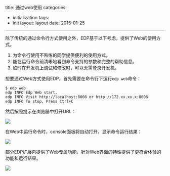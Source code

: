 title: 通过web使用
categories:
- initialization
tags:
-  init
layout:
    layout
date:
    2015-01-25
---

除了传统的通过命令行方式使用之外，EDP基于以下考虑，提供了Web的使用方式。

1. 为命令行使用不熟练的同学提供便利的使用方式。
2. 能在运行命令前清晰地看到命令支持的参数和完整的帮助信息。
3. 临时在开发机上调试和修改时，可以无需登录开发机。


想要通过Web方式使用EDP，首先需要在命令行下运行`edp web`命令：

```
$ edp web
edp INFO Edp Web start.
edp INFO Visit http://localhost:8008 or http://172.xx.xx.x:8008
edp INFO To stop, Press Ctrl+C
```

然后按照提示在浏览器中打开URL：

![](../../../img/web-desc.png)

在Web中运行命令时，console面板将自动打开，显示命令运行结果：

![](../../../img/web-console.png)

部分EDP扩展包提供了Web专属功能，针对Web界面的特性提供了更符合体验的功能和运行结果。

![](../../../img/web-lint.png)






